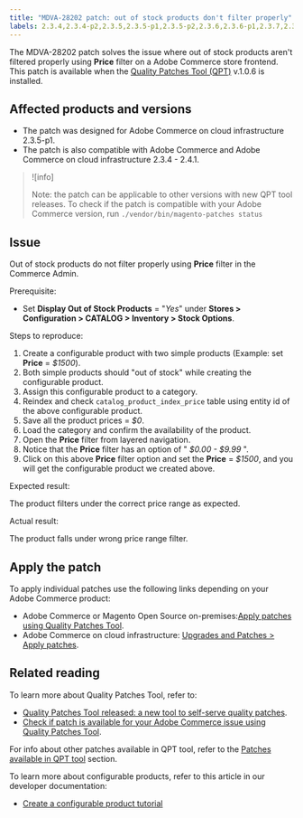```yaml
---
title: "MDVA-28202 patch: out of stock products don't filter properly"
labels: 2.3.4,2.3.4-p2,2.3.5,2.3.5-p1,2.3.5-p2,2.3.6,2.3.6-p1,2.3.7,2.3.7-p1,2.3.7-p2,2.4.0,2.4.0-p1,2.4.1,QPT 1.0.6,QPT patches,Magento Commerce,Magento Commerce Cloud,configurable product,display price,support tools,Adobe Commerce,cloud infrastructure,on-premises
---
```


The MDVA-28202 patch solves the issue where out of stock products aren't filtered properly using **Price** filter on a Adobe Commerce store frontend. This patch is available when the [Quality Patches Tool (QPT)](https://devdocs.magento.com/guides/v2.4/comp-mgr/patching.html#mqp) v.1.0.6 is installed.

## Affected products and versions

* The patch was designed for Adobe Commerce on cloud infrastructure 2.3.5-p1.
* The patch is also compatible with Adobe Commerce and Adobe Commerce on cloud infrastructure 2.3.4 - 2.4.1.

>![info]
>
>Note: the patch can be applicable to other versions with new QPT tool releases. To check if the patch is compatible with your Adobe Commerce version, run `./vendor/bin/magento-patches status`

## Issue

Out of stock products do not filter properly using **Price** filter in the Commerce Admin.

 <span class="wysiwyg-underline">Prerequisite:</span>

* Set **Display Out of Stock Products** = "*Yes*" under **Stores > Configuration > CATALOG > Inventory > Stock Options**.

 <span class="wysiwyg-underline">Steps to reproduce:</span>

1. Create a configurable product with two simple products (Example: set **Price** = *$1500*).
1. Both simple products should "out of stock" while creating the configurable product.
1. Assign this configurable product to a category.
1. Reindex and check `catalog_product_index_price` table using entity id of the above configurable product.
1. Save all the product prices = *$0*.
1. Load the category and confirm the availability of the product.
1. Open the **Price** filter from layered navigation.
1. Notice that the **Price** filter has an option of " *$0.00 - $9.99* ".
1. Click on this above **Price** filter option and set the **Price** = *$1500*, and you will get the configurable product we created above.

 <span class="wysiwyg-underline">Expected result:</span>

The product filters under the correct price range as expected.

 <span class="wysiwyg-underline">Actual result:</span>

The product falls under wrong price range filter.

## Apply the patch

To apply individual patches use the following links depending on your Adobe Commerce product:

* Adobe Commerce or Magento Open Source on-premises:[Apply patches using Quality Patches Tool](https://devdocs.magento.com/guides/v2.4/comp-mgr/patching/mqp.html).
* Adobe Commerce on cloud infrastructure: [Upgrades and Patches > Apply patches](https://devdocs.magento.com/cloud/project/project-patch.html).

## Related reading

To learn more about Quality Patches Tool, refer to:

* [Quality Patches Tool released: a new tool to self-serve quality patches](https://support.magento.com/hc/en-us/articles/360047139492).
* [Check if patch is available for your Adobe Commerce issue using Quality Patches Tool](https://support.magento.com/hc/en-us/articles/360047125252).

For info about other patches available in QPT tool, refer to the [Patches available in QPT tool](https://support.magento.com/hc/en-us/sections/360010506631-Patches-available-in-QPT-tool-) section.

To learn more about configurable products, refer to this article in our developer documentation:

* [Create a configurable product tutorial](https://devdocs.magento.com/guides/v2.4/rest/tutorials/configurable-product/config-product-intro.html)
